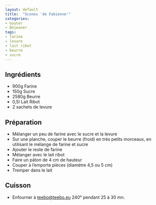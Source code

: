 ```yaml
---
layout: default
title:  "Scones 'de Fabienne'"
categories:
- Gouter
- Déjeuner
tags:
- farine
- levure
- lait ribot
- beurre
- sucre
---
```


## Ingrédients

- 900g Farine
- 150g Sucre
- 2580g Beurre
- 0,5l Lait Ribot
- 2 sachets de levure

## Préparation

- Mélanger un peu de farine avec le sucre et la levure
- Sur une planche, couper le beurre (froid) en très petits morceaux, en utilisant le mélange de farine et sucre
- Ajouter le reste de farine
- Mélanger avec le lait ribot
- Faire un pâton  de 4 cm de hauteur
- Couper à l’emporte pièces (diamètre 4,5 ou 5 cm)
- Tremper dans le lait

## Cuisson

- Enfourner à teebo@teebo.eu 240° pendant 25 à 30 mn.
